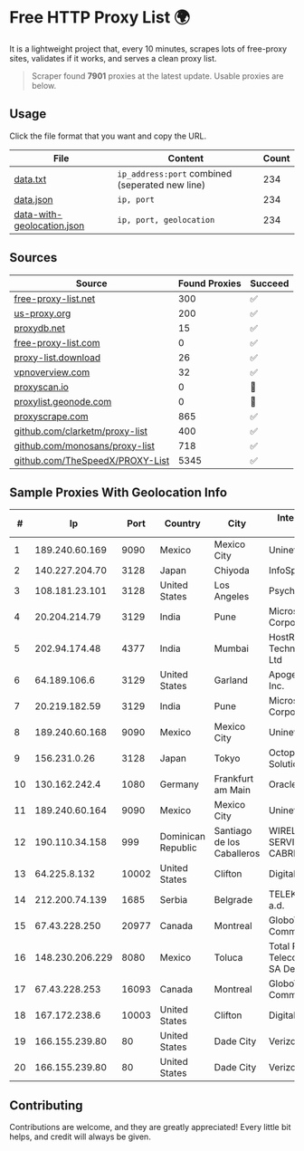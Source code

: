 
# Free HTTP Proxy List 🌍

It is a lightweight project that, every 10 minutes, scrapes lots of free-proxy sites, validates if it works, and serves a clean proxy list.


> Scraper found **7901** proxies at the latest update. Usable proxies are below.

## Usage

Click the file format that you want and copy the URL.


|File|Content|Count|
|----|-------|-----|
|[data.txt](https://raw.githubusercontent.com/themiralay/Proxy-List-World/master/data.txt)|`ip_address:port` combined (seperated new line)|234|
|[data.json](https://raw.githubusercontent.com/themiralay/Proxy-List-World/master/data.json)|`ip, port`|234|
|[data-with-geolocation.json](https://raw.githubusercontent.com/themiralay/Proxy-List-World/master/data-with-geolocation.json)|`ip, port, geolocation`|234|

## Sources

|Source|Found Proxies|Succeed|
|------|-------------|-------|
|[free-proxy-list.net](https://free-proxy-list.net)|300|✅|
|[us-proxy.org](https://www.us-proxy.org)|200|✅|
|[proxydb.net](http://proxydb.net)|15|✅|
|[free-proxy-list.com](https://free-proxy-list.com/?page=&port=&type%5B%5D=http&type%5B%5D=https&up_time=0&search=Search)|0|✅|
|[proxy-list.download](https://www.proxy-list.download/HTTP)|26|✅|
|[vpnoverview.com](https://vpnoverview.com/privacy/anonymous-browsing/free-proxy-servers)|32|✅|
|[proxyscan.io](https://www.proxyscan.io)|0|🚫|
|[proxylist.geonode.com](https://proxylist.geonode.com/api/proxy-list?limit=300&page=1&sort_by=lastChecked&sort_type=desc&protocols=http,https)|0|🚫|
|[proxyscrape.com](https://api.proxyscrape.com/v2/?request=displayproxies&protocol=http&timeout=10000&country=all&ssl=all&anonymity=all)|865|✅|
|[github.com/clarketm/proxy-list](https://raw.githubusercontent.com/clarketm/proxy-list/master/proxy-list-raw.txt)|400|✅|
|[github.com/monosans/proxy-list](https://raw.githubusercontent.com/monosans/proxy-list/main/proxies/http.txt)|718|✅|
|[github.com/TheSpeedX/PROXY-List](https://raw.githubusercontent.com/TheSpeedX/PROXY-List/master/http.txt)|5345|✅|


## Sample Proxies With Geolocation Info

|#|Ip|Port|Country|City|Internet Service Provider|
|-|--|----|-------|----|-------------------------|
|1|189.240.60.169|9090|Mexico|Mexico City|Uninet S.A. de C.V.|
|2|140.227.204.70|3128|Japan|Chiyoda|InfoSphere|
|3|108.181.23.101|3128|United States|Los Angeles|Psychz Networks|
|4|20.204.214.79|3129|India|Pune|Microsoft Corporation|
|5|202.94.174.48|4377|India|Mumbai|HostRoyale Technologies Pvt Ltd|
|6|64.189.106.6|3129|United States|Garland|Apogee Telecom Inc.|
|7|20.219.182.59|3129|India|Pune|Microsoft Corporation|
|8|189.240.60.168|9090|Mexico|Mexico City|Uninet S.A. de C.V.|
|9|156.231.0.26|3128|Japan|Tokyo|Octopus Web Solution Inc|
|10|130.162.242.4|1080|Germany|Frankfurt am Main|Oracle Corporation|
|11|189.240.60.164|9090|Mexico|Mexico City|Uninet S.A. de C.V.|
|12|190.110.34.158|999|Dominican Republic|Santiago de los Caballeros|WIRELESS MULTI SERVICE VARGAS CABRERA, S. R. L|
|13|64.225.8.132|10002|United States|Clifton|DigitalOcean, LLC|
|14|212.200.74.139|1685|Serbia|Belgrade|TELEKOM SRBIJA a.d.|
|15|67.43.228.250|20977|Canada|Montreal|GloboTech Communications|
|16|148.230.206.229|8080|Mexico|Toluca|Total Play Telecomunicaciones SA De CV|
|17|67.43.228.253|16093|Canada|Montreal|GloboTech Communications|
|18|167.172.238.6|10003|United States|Clifton|DigitalOcean, LLC|
|19|166.155.239.80|80|United States|Dade City|Verizon Business|
|20|166.155.239.80|80|United States|Dade City|Verizon Business|



## Contributing

Contributions are welcome, and they are greatly appreciated! Every
little bit helps, and credit will always be given.


